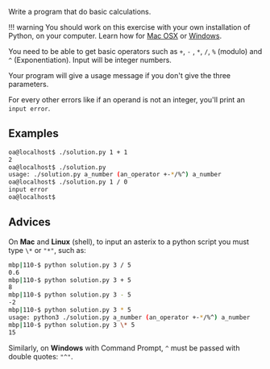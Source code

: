Write a program that do basic calculations.

!!! warning
    You should work on this exercise with your own installation of Python,
    on your computer. Learn how for
    [Mac OSX](https://framagit.org/hackinscience/hkis-website/wikis/How-to-work-on-an-exercise-from-Mac-OSX)
    or [Windows](https://framagit.org/hackinscience/hkis-website/wikis/How-to-work-on-an-exercise-from-Windows).

You need to be able to get basic operators such as `+`, `-` , `*`,
`/`, `%` (modulo) and `^` (Exponentiation).  Input will be integer
numbers.

Your program will give a usage message if you don't give the three parameters.

For every other errors like if an operand is not an integer, you'll
print an `input error`.

## Examples

```bash
oa@localhost$ ./solution.py 1 + 1
2
oa@localhost$ ./solution.py
usage: ./solution.py a_number (an_operator +-*/%^) a_number
oa@localhost$ ./solution.py 1 / 0
input error
oa@localhost$
```

## Advices

On **Mac** and **Linux** (shell), to input an asterix to a python script you must type `\*` or `"*"`, such as:

```bash
mbp|110-$ python solution.py 3 / 5
0.6
mbp|110-$ python solution.py 3 + 5
8
mbp|110-$ python solution.py 3 - 5
-2
mbp|110-$ python solution.py 3 * 5
usage: python3 ./solution.py a_number (an_operator +-*/%^) a_number
mbp|110-$ python solution.py 3 \* 5
15
```

Similarly, on **Windows** with Command Prompt, `^` must be passed with double quotes: `"^"`.
